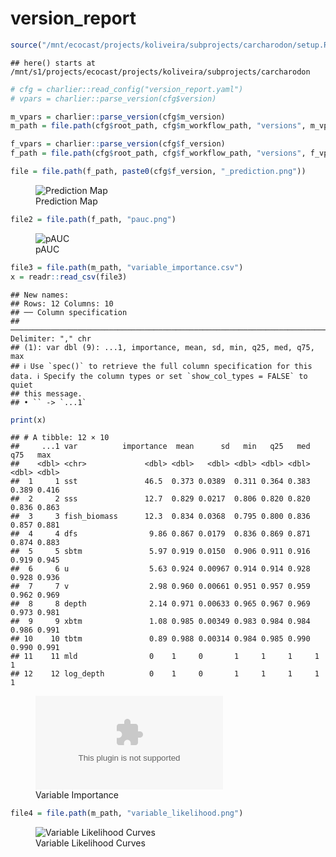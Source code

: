 version_report
================

``` r
source("/mnt/ecocast/projects/koliveira/subprojects/carcharodon/setup.R")
```

    ## here() starts at /mnt/s1/projects/ecocast/projects/koliveira/subprojects/carcharodon

``` r
# cfg = charlier::read_config("version_report.yaml")
# vpars = charlier::parse_version(cfg$version)

m_vpars = charlier::parse_version(cfg$m_version)
m_path = file.path(cfg$root_path, cfg$m_workflow_path, "versions", m_vpars[["major"]], m_vpars[["minor"]], cfg$m_version)

f_vpars = charlier::parse_version(cfg$f_version)
f_path = file.path(cfg$root_path, cfg$f_workflow_path, "versions", f_vpars[["major"]], f_vpars[["minor"]], cfg$f_version)
```

``` r
file = file.path(f_path, paste0(cfg$f_version, "_prediction.png"))
```

<figure>
<img
src="/mnt/s1/projects/ecocast/projects/koliveira/subprojects/carcharodon/workflows/forecast_workflow/versions/v01/0001/v01.0001.03/v01.0001.03_prediction.png"
alt="Prediction Map" />
<figcaption aria-hidden="true">Prediction Map</figcaption>
</figure>

``` r
file2 = file.path(f_path, "pauc.png")
```

<figure>
<img
src="/mnt/s1/projects/ecocast/projects/koliveira/subprojects/carcharodon/workflows/forecast_workflow/versions/v01/0001/v01.0001.03/pauc.png"
alt="pAUC" />
<figcaption aria-hidden="true">pAUC</figcaption>
</figure>

``` r
file3 = file.path(m_path, "variable_importance.csv")
x = readr::read_csv(file3)
```

    ## New names:
    ## Rows: 12 Columns: 10
    ## ── Column specification
    ## ──────────────────────────────────────────────────────────────────────────────────────────────────────────────────────── Delimiter: "," chr
    ## (1): var dbl (9): ...1, importance, mean, sd, min, q25, med, q75, max
    ## ℹ Use `spec()` to retrieve the full column specification for this data. ℹ Specify the column types or set `show_col_types = FALSE` to quiet
    ## this message.
    ## • `` -> `...1`

``` r
print(x)
```

    ## # A tibble: 12 × 10
    ##     ...1 var          importance  mean      sd   min   q25   med   q75   max
    ##    <dbl> <chr>             <dbl> <dbl>   <dbl> <dbl> <dbl> <dbl> <dbl> <dbl>
    ##  1     1 sst               46.5  0.373 0.0389  0.311 0.364 0.383 0.389 0.416
    ##  2     2 sss               12.7  0.829 0.0217  0.806 0.820 0.820 0.836 0.863
    ##  3     3 fish_biomass      12.3  0.834 0.0368  0.795 0.800 0.836 0.857 0.881
    ##  4     4 dfs                9.86 0.867 0.0179  0.836 0.869 0.871 0.874 0.883
    ##  5     5 sbtm               5.97 0.919 0.0150  0.906 0.911 0.916 0.919 0.945
    ##  6     6 u                  5.63 0.924 0.00967 0.914 0.914 0.928 0.928 0.936
    ##  7     7 v                  2.98 0.960 0.00661 0.951 0.957 0.959 0.962 0.969
    ##  8     8 depth              2.14 0.971 0.00633 0.965 0.967 0.969 0.973 0.981
    ##  9     9 xbtm               1.08 0.985 0.00349 0.983 0.984 0.984 0.986 0.991
    ## 10    10 tbtm               0.89 0.988 0.00314 0.984 0.985 0.990 0.990 0.991
    ## 11    11 mld                0    1     0       1     1     1     1     1    
    ## 12    12 log_depth          0    1     0       1     1     1     1     1

<figure>
<embed
src="/mnt/s1/projects/ecocast/projects/koliveira/subprojects/carcharodon/workflows/modeling_workflow/versions/v01/000/v01.000.03/variable_importance.csv" />
<figcaption aria-hidden="true">Variable Importance</figcaption>
</figure>

``` r
file4 = file.path(m_path, "variable_likelihood.png")
```

<figure>
<img
src="/mnt/s1/projects/ecocast/projects/koliveira/subprojects/carcharodon/workflows/modeling_workflow/versions/v01/000/v01.000.03/variable_likelihood.png"
alt="Variable Likelihood Curves" />
<figcaption aria-hidden="true">Variable Likelihood Curves</figcaption>
</figure>
